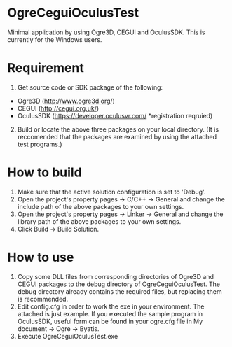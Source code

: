 OgreCeguiOculusTest
===================

Minimal application by using Ogre3D, CEGUI and OculusSDK.
This is currently for the Windows users.

 Requirement
=============
1. Get source code or SDK package of the following:

- Ogre3D (http://www.ogre3d.org/)
- CEGUI (http://cegui.org.uk/)
- OculusSDK (https://developer.oculusvr.com/ *registration reqruied)

2. Build or locate the above three packages on your local directory.
   (It is reccomended that the packages are examined by using the
    attached test programs.)

 How to build
==============
1. Make sure that the active solution configuration is set to 'Debug'.
2. Open the project's property pages -> C/C++ -> General and change
   the include path of the above packages to your own settings.
3. Open the project's property pages -> Linker -> General and change
   the library path of the above packages to your own settings.
4. Click Build -> Build Solution.

 How to use
============
1. Copy some DLL files from corresponding directories of Ogre3D and
   CEGUI packages to the debug directory of OgreCeguiOculusTest.
   The debug directory already contains the required files, but
   replacing them is recommended.
2. Edit config.cfg in order to work the exe in your environment.
   The attached is just example.  If you executed the sample program
   in OculusSDK, useful form can be found in your ogre.cfg file in
   My document -> Ogre -> Byatis.
3. Execute OgreCeguiOculusTest.exe
